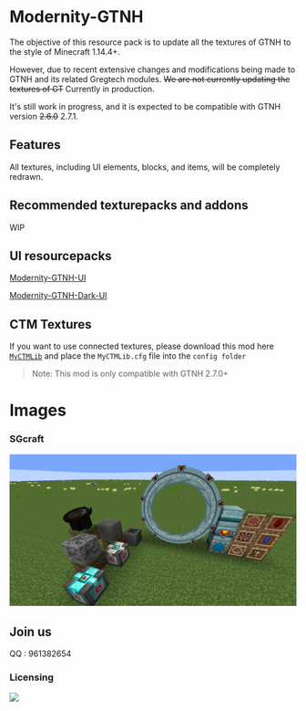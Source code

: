 # Modernity-GTNH

The objective of this resource pack is to update all the textures of GTNH to the style of Minecraft 1.14.4+.

However, due to recent extensive changes and modifications being made to GTNH and its related Gregtech modules. ~~We are not currently updating the textures of GT~~ Currently in production.

It's still work in progress, and it is expected to be compatible with GTNH version ~~2.6.0~~ 2.7.1.

## Features

All textures, including UI elements, blocks, and items, will be completely redrawn.

## Recommended texturepacks and addons

WIP

## UI resourcepacks

[Modernity-GTNH-UI](https://github.com/ABKQPO/Modernity-GTNH-UI)

[Modernity-GTNH-Dark-UI](https://github.com/ABKQPO/Modernity-GTNH-Dark-UI)


## CTM Textures

If you want to use connected textures, please download this mod here [`MyCTMLib`](https://github.com/wohaopa/MyCTMLib) and place the `MyCTMLib.cfg` file into the `config folder`
> Note: This mod is only compatible with GTNH 2.7.0+


# Images


  ### SGcraft
  <img src="https://raw.githubusercontent.com/ABKQPO/Modernity-GTNH/main/Screenshots/SGcraft.jpg" />


## Join us

QQ : 961382654

### Licensing

 [![](https://img.shields.io/badge/License-CC%20BY--NC--SA%203.0-yellow.svg?style=flat-square)](https://creativecommons.org/licenses/by-nc-sa/3.0/)
